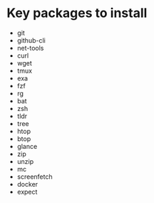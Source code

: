 # Key packages to install

- git
- github-cli
- net-tools
- curl
- wget
- tmux
- exa
- fzf
- rg
- bat
- zsh
- tldr
- tree
- htop
- btop
- glance
- zip
- unzip
- mc
- screenfetch
- docker
- expect